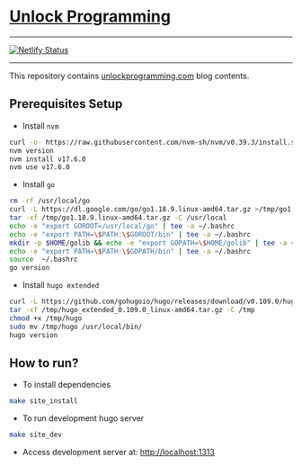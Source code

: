 # [Unlock Programming](https://unlockprogramming.com)

---

[![Netlify Status](https://api.netlify.com/api/v1/badges/02a40afc-0c92-411b-8015-333f0bf62121/deploy-status)](https://app.netlify.com/sites/unlockprogramming/deploys)

---

This repository contains [unlockprogramming.com](https://unlockprogramming.com) blog contents.

## Prerequisites Setup

* Install `nvm`

```bash
curl -o- https://raw.githubusercontent.com/nvm-sh/nvm/v0.39.3/install.sh | bash
nvm version
nvm install v17.6.0
nvm use v17.6.0
```

* Install `go`

```bash
rm -rf /usr/local/go
curl -L https://dl.google.com/go/go1.18.9.linux-amd64.tar.gz >/tmp/go1.18.9.linux-amd64.tar.gz
tar -xf /tmp/go1.18.9.linux-amd64.tar.gz -C /usr/local
echo -e "export GOROOT=/usr/local/go" | tee -a ~/.bashrc
echo -e "export PATH=\$PATH:\$GOROOT/bin" | tee -a ~/.bashrc
mkdir -p $HOME/golib && echo -e "export GOPATH=\$HOME/golib" | tee -a ~/.bashrc
echo -e "export PATH=\$PATH:\$GOPATH/bin" | tee -a ~/.bashrc
source  ~/.bashrc
go version
```

* Install `hugo extended`

```bash
curl -L https://github.com/gohugoio/hugo/releases/download/v0.109.0/hugo_extended_0.109.0_linux-amd64.tar.gz >/tmp/hugo_extended_0.109.0_linux-amd64.tar.gz
tar -xf /tmp/hugo_extended_0.109.0_linux-amd64.tar.gz -C /tmp
chmod +x /tmp/hugo
sudo mv /tmp/hugo /usr/local/bin/
hugo version
```

## How to run?

* To install dependencies

```bash
make site_install
```

* To run development hugo server

```bash
make site_dev 
```

* Access development server at: [http://localhost:1313](http://localhost:1313)
